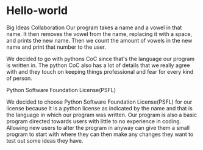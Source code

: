 # Hello-world
Big Ideas Collaboration
Our program takes a name and a vowel in that name. It then removes the vowel from the name, replacing it with a space, and prints the new name.
Then we count the amount of vowels in the new name and print that number to the user.

We decided to go with pythons CoC since that's the language our program is written in. The python CoC also has a lot of details that we really agree with and they touch on keeping things professional and fear for every kind of person.

Python Software Foundation License(PSFL)

We decided to choose Python Software Foundation License(PSFL) for our license because it is a python license as indicated by the name and that is the language in which our program was written. Our program is also a basic program directed towards users with little to no experience in coding. Allowing new users to alter the program in anyway can give them a small program to start with where they can then make any changes they want to test out some ideas they have.